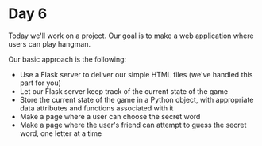# Day 6

Today we'll work on a project. Our goal is to make a web application where users can play hangman.

Our basic approach is the following:

- Use a Flask server to deliver our simple HTML files (we've handled this part for you)
- Let our Flask server keep track of the current state of the game
- Store the current state of the game in a Python object, with appropriate data attributes and functions associated with it
- Make a page where a user can choose the secret word
- Make a page where the user's friend can attempt to guess the secret word, one letter at a time